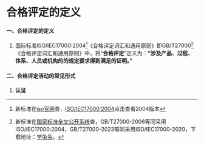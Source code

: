 # 合格评定的定义
#### 一、合格评定的定义  
1. 国际标准ISO/IEC17000:2004[^1]《合格评定词汇和通用原则》即GB/T27000[^2]《合格评定词汇和通用原则》中，将“**合格评定**”定义为：**“涉及产品、过程、体系、人员或机构的的规定要求得到满足的证明。”**
#### 二、合格评定活动的常见形式
1. **认证**





















 
[^1]: 新标准在[iso官网](www.iso.org)查，[ISO/IEC17000:2004](https://www.iso.org/obp/ui/en/#iso:std:iso-iec:17000:ed-1:v1:en)点击查看2004版本   
[^2]: 新标准在[国家标准全文公开系统](https://openstd.samr.gov.cn/bzgk/gb/index)查，GB/T27000-2006等同采用ISO/IEC17000:2004，GB/T27000-2023等同采用ISO/IEC17000-2020，下载地址：[学兔兔](http://www.bzfxw.com)。
